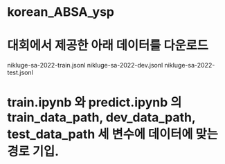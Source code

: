 # korean_ABSA_ysp
# 대회에서 제공한 아래 데이터를 다운로드
nikluge-sa-2022-train.jsonl
nikluge-sa-2022-dev.jsonl
nikluge-sa-2022-test.jsonl
#  train.ipynb 와 predict.ipynb 의 train_data_path, dev_data_path,  test_data_path 세 변수에 데이터에 맞는 경로 기입.
